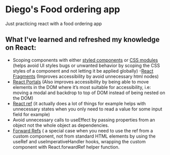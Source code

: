 # Diego's Food ordering app
Just practicing react with a food ordering app


## What I've learned and refreshed my knowledge on React:

- Scoping components with either [styled components](https://styled-components.com) or [CSS modules](https://github.com/css-modules/css-modules) (helps avoid UI styles bugs or unwanted behavior by scoping the CSS styles of a component and not letting it be applied globally)
-[React Fragments](https://reactjs.org/docs/fragments.html) (Improves accessibility by avoid unnecessary html nodes)
- [React Portals](https://reactjs.org/docs/portals.html) (Also improves accessibility by being able to move elements in the DOM where  it’s most suitable for accessibility, i.e: moving a modal and backdrop to top of DOM instead of being nested on the DOM)
- [React ref](https://reactjs.org/docs/refs-and-the-dom.html) (it actually does  a lot of things for example helps with unnecessary states when you only need to read a value for some input field for example)
- Avoid unnecessary calls to useEffect by passing properties from an object not the whole object as dependencies.
- [Forward Refs](https://reactjs.org/docs/forwarding-refs.html) ( a special case when you need to use the ref from a custom component, not from standard HTML  elements by using the useRef and useImperativeHandler hooks, wrapping the custom component with React.forwardRef helper function.
